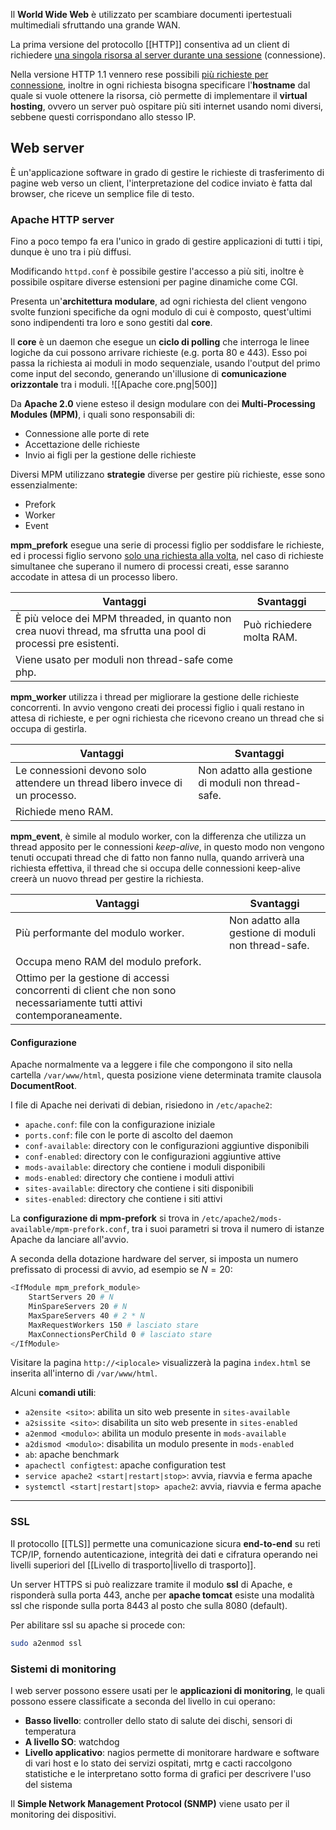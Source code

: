 Il **World Wide Web** è utilizzato per scambiare documenti ipertestuali multimediali sfruttando una grande WAN.

La prima versione del protocollo [[HTTP]] consentiva ad un client di richiedere <u>una singola risorsa al server durante una sessione</u> (connessione).

Nella versione HTTP 1.1 vennero rese possibili <u>più richieste per connessione</u>, inoltre in ogni richiesta bisogna specificare l'**hostname** dal quale si vuole ottenere la risorsa, ciò permette di implementare il **virtual hosting**, ovvero un server può ospitare più siti internet usando nomi diversi, sebbene questi corrispondano allo stesso IP.

## Web server
È un'applicazione software in grado di gestire le richieste di trasferimento di pagine web verso un client, l'interpretazione del codice inviato è fatta dal browser, che riceve un semplice file di testo.

### Apache HTTP server
Fino a poco tempo fa era l'unico in grado di gestire applicazioni di tutti i tipi, dunque è uno tra i più diffusi.

Modificando `httpd.conf` è possibile gestire l'accesso a più siti, inoltre è possibile ospitare diverse estensioni per pagine dinamiche come CGI.

Presenta un'**architettura modulare**, ad ogni richiesta del client vengono svolte funzioni specifiche da ogni modulo di cui è composto, quest'ultimi sono indipendenti tra loro e sono gestiti dal **core**.

Il **core** è un daemon che esegue un **ciclo di polling** che interroga le linee logiche da cui possono arrivare richieste (e.g. porta 80 e 443).
Esso poi passa la richiesta ai moduli in modo sequenziale, usando l'output del primo come input del secondo, generando un'illusione di **comunicazione orizzontale** tra i moduli.
![[Apache core.png|500]]

Da **Apache 2.0** viene esteso il design modulare con dei **Multi-Processing Modules (MPM)**, i quali sono responsabili di:
- Connessione alle porte di rete
- Accettazione delle richieste
- Invio ai figli per la gestione delle richieste

Diversi MPM utilizzano **strategie** diverse per gestire più richieste, esse sono essenzialmente:
- Prefork
- Worker
- Event

**mpm_prefork** esegue una serie di processi figlio per soddisfare le richieste, ed i processi figlio servono <u>solo una richiesta alla volta</u>, nel caso di richieste simultanee che superano il numero di processi creati, esse saranno accodate in attesa di un processo libero.

| Vantaggi                                                                                                       | Svantaggi                 |
| -------------------------------------------------------------------------------------------------------------- | ------------------------- |
| È più veloce dei MPM threaded, in quanto non crea nuovi thread, ma sfrutta una pool di processi pre esistenti. | Può richiedere molta RAM. |
| Viene usato per moduli non thread-safe come php.                                                               |                           |

**mpm_worker** utilizza i thread per migliorare la gestione delle richieste concorrenti.
In avvio vengono creati dei processi figlio i quali restano in attesa di richieste, e per ogni richiesta che ricevono creano un thread che si occupa di gestirla.

| Vantaggi                                                                     | Svantaggi                                           |
| ---------------------------------------------------------------------------- | --------------------------------------------------- |
| Le connessioni devono solo attendere un thread libero invece di un processo. | Non adatto alla gestione di moduli non thread-safe. |
| Richiede meno RAM.                                                           |                                                     |

**mpm_event**, è simile al modulo worker, con la differenza che utilizza un thread apposito per le connessioni _keep-alive_, in questo modo non vengono tenuti occupati thread che di fatto non fanno nulla, quando arriverà una richiesta effettiva, il thread che si occupa delle connessioni keep-alive creerà un nuovo thread per gestire la richiesta.


| Vantaggi                                                                                                              | Svantaggi                                           |
| --------------------------------------------------------------------------------------------------------------------- | --------------------------------------------------- |
| Più performante del modulo worker.                                                                                    | Non adatto alla gestione di moduli non thread-safe. |
| Occupa meno RAM del modulo prefork.                                                                                   |                                                     |
| Ottimo per la gestione di accessi concorrenti di client che non sono necessariamente tutti attivi contemporaneamente. |                                                     |

#### Configurazione
Apache normalmente va a leggere i file che compongono il sito nella cartella `/var/www/html`, questa posizione viene determinata tramite clausola **DocumentRoot**.

I file di Apache nei derivati di debian, risiedono in `/etc/apache2`:
- `apache.conf`: file con la configurazione iniziale
- `ports.conf`: file con le porte di ascolto del daemon
- `conf-available`: directory con le configurazioni aggiuntive disponibili
- `conf-enabled`: directory con le configurazioni aggiuntive attive
- `mods-available`: directory che contiene i moduli disponibili
- `mods-enabled`: directory che contiene i moduli attivi
- `sites-available`: directory che contiene i siti disponibili
- `sites-enabled`: directory che contiene i siti attivi

La **configurazione di mpm-prefork** si trova in `/etc/apache2/mods-available/mpm-prefork.conf`, tra i suoi parametri si trova il numero di istanze Apache da lanciare all'avvio.

A seconda della dotazione hardware del server, si imposta un numero prefissato di processi di avvio, ad esempio se $N=20$:
```bash
<IfModule mpm_prefork_module>
	StartServers 20 # N
	MinSpareServers 20 # N
	MaxSpareServers 40 # 2 * N
	MaxRequestWorkers 150 # lasciato stare
	MaxConnectionsPerChild 0 # lasciato stare
</IfModule>
```

Visitare la pagina `http://<iplocale>` visualizzerà la pagina `index.html` se inserita all'interno di `/var/www/html`.

Alcuni **comandi utili**:
- `a2ensite <sito>`: abilita un sito web presente in `sites-available`
- `a2sissite <sito>`: disabilita un sito web presente in `sites-enabled`
- `a2enmod <modulo>`: abilita un modulo presente in `mods-available`
- `a2dismod <modulo>`: disabilita un modulo presente in `mods-enabled`
- `ab`: apache benchmark
- `apachectl configtest`: apache configuration test
- `service apache2 <start|restart|stop>`: avvia, riavvia e ferma apache
- `systemctl <start|restart|stop> apache2`: avvia, riavvia e ferma apache

---
### SSL
Il protocollo [[TLS]] permette una comunicazione sicura **end-to-end** su reti TCP/IP, fornendo autenticazione, integrità dei dati e cifratura operando nei livelli superiori del [[Livello di trasporto|livello di trasporto]].

Un server HTTPS si può realizzare tramite il modulo **ssl** di Apache, e risponderà sulla porta 443, anche per **apache tomcat** esiste una modalità ssl che risponde sulla porta 8443 al posto che sulla 8080 (default).

Per abilitare ssl su apache si procede con:
```bash
sudo a2enmod ssl
```

### Sistemi di monitoring
I web server possono essere usati per le **applicazioni di monitoring**, le quali possono essere classificate a seconda del livello in cui operano:
- **Basso livello**: controller dello stato di salute dei dischi, sensori di temperatura
- **A livello SO**: watchdog
- **Livello applicativo**: nagios permette di monitorare hardware e software di vari host e lo stato dei servizi ospitati, mrtg e cacti raccolgono statistiche e le interpretano sotto forma di grafici per descrivere l'uso del sistema

Il **Simple Network Management Protocol (SNMP)** viene usato per il monitoring dei dispositivi.
